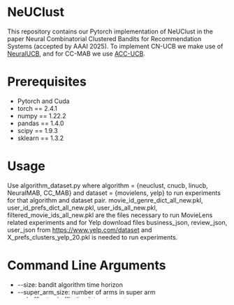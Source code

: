 # NeUClust
This repository contains our Pytorch implementation of NeUClust in the paper Neural Combinatorial Clustered Bandits for Recommendation Systems (accepted by AAAI 2025). To implement CN-UCB we make use of [NeuralUCB](https://github.com/uclaml/NeuralUCB), and for CC-MAB we use [ACC-UCB](https://github.com/Bilkent-CYBORG/ACC-UCB).

# Prerequisites
* Pytorch and Cuda
* torch == 2.4.1
* numpy == 1.22.2
* pandas == 1.4.0
* scipy == 1.9.3
* sklearn == 1.3.2

# Usage
Use algorithm_dataset.py where algorithm = {neuclust, cnucb, linucb, NeuralMAB, CC_MAB} and dataset = {movielens, yelp} to run experiments for that algorithm and dataset pair. movie_id_genre_dict_all_new.pkl, user_id_prefs_dict_all_new.pkl, user_ids_all_new.pkl, filtered_movie_ids_all_new.pkl are the files necessary to run MovieLens related experiments and for Yelp download files business_json, review_json, user_json from https://www.yelp.com/dataset and X_prefs_clusters_yelp_20.pkl is needed to run experiments. 

# Command Line Arguments
* --size: bandit algorithm time horizon
* --super_arm_size: number of arms in super arm
* --shuffle: to shuffle the dataset or not
* --seed: random seed for shuffle
* --nu: nu for control variance
* --lambda: lambda for regularization
* --style: ucb or ts
* --hidden: base arm network hidden size

# Example Run
python3 neuclust_movielens.py --super_arm_size 5 --lambda 1 --nu 1 -size 1000

